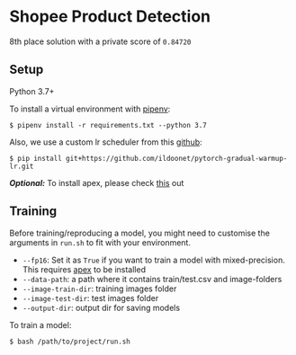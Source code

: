# Shopee Product Detection

8th place solution with a private score of `0.84720`

## Setup
Python 3.7+

To install a virtual environment with [pipenv](https://github.com/pypa/pipenv):
```
$ pipenv install -r requirements.txt --python 3.7
```
Also, we use a custom lr scheduler from this [github](https://github.com/ildoonet/pytorch-gradual-warmup-lr):
```
$ pip install git+https://github.com/ildoonet/pytorch-gradual-warmup-lr.git
``` 
**_Optional:_** To install apex, please check [this](https://github.com/NVIDIA/apex) out

## Training

Before training/reproducing a model, you might need to customise the arguments
in `run.sh` to fit with your environment.

+ `--fp16`: Set it as `True` if you want to train a model with mixed-precision.
This requires [apex](https://github.com/NVIDIA/apex) to be installed
+ `--data-path`: a path where it contains train/test.csv and image-folders
+ `--image-train-dir`: training images folder
+ `--image-test-dir`: test images folder
+ `--output-dir`: output dir for saving models

To train a model:
```
$ bash /path/to/project/run.sh
```
